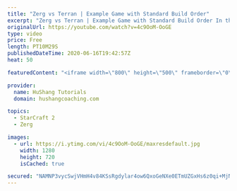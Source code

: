 ```yaml
---
title: "Zerg vs Terran | Example Game with Standard Build Order"
excerpt: "Zerg vs Terran | Example Game with Standard Build Order In this guide we learn how to defend early Terran attacks.  Coaching -------------------------------------------------------------------------- Interested in Starcraft lessons? Check out my website! I would love to help you improve and reach your"
originalUrl: https://youtube.com/watch?v=4c9OoM-OoGE
type: video
price: Free
length: PT10M29S
publishedDateTime: 2020-06-16T19:42:57Z
heat: 50

featuredContent: "<iframe width=\"800\" height=\"500\" frameborder=\"0\" src=\"https://www.youtube.com/embed/4c9OoM-OoGE\" allow=\"accelerometer; autoplay; encrypted-media; gyroscope; picture-in-picture\" allowfullscreen></iframe>"

provider:
  name: HuShang Tutorials
  domain: hushangcoaching.com

topics:
  - StarCraft 2
  - Zerg

images:
  - url: https://i.ytimg.com/vi/4c9OoM-OoGE/maxresdefault.jpg
    width: 1280
    height: 720
    isCached: true

secured: "NAMNP3vycSwjVHmH4v84KSsRgdylar4ow6QxoGeNXe0ETmUZGxHs6z0qi+MjNR/QChgwMRw3+HvvAGv8IrYrTCCy6UjnbSzB+juqt//K69ZkAMydXmSzN/Qs5kwvXMScsijUg6LekhouCfg5qH0yEn5Kd0x5QT1kdsIv8AQacVRmUnKArOTOSjrLoBT8zFAfEmIAaQp9WXN2iRx4Ht24GlgaReDrrUILlP0RUGycfyeb2WFCQ+pZE4x/RVQCIlJfSWikfEMl1QW/UlkeQCgwdGbTH89es0BfP0udXecdfjA9v7MiGSm6htph69BR+tMO/SpPN+Rs8d2vo53/Qd0z8lB56Baupng9MbG3RFlzdRA5Y7s5EgZRBKcKuN8uAG3YH0MvQinVSYEQVtuCUjBlYtgxzUkfU6FTgaMpJj0cd/0=;xsu97dfV+FkZKaN9s0SQdA=="
---
```



